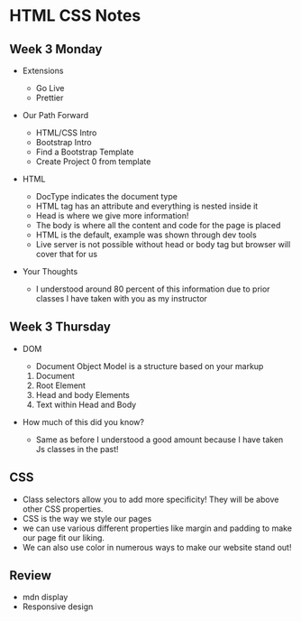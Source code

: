 # HTML CSS Notes

## Week 3 Monday

- Extensions
    - Go Live
    - Prettier
- Our Path Forward
    - HTML/CSS Intro
    - Bootstrap Intro
    - Find a Bootstrap Template
    - Create Project 0 from template

- HTML
    - DocType indicates the document type
    - HTML tag has an attribute and everything is nested inside it
    - Head is where we give more information!
    - The body is where all the content and code for the page is placed
    - HTML is the default, example was shown through dev tools
    - Live server is not possible without head or body tag but browser will cover that for us

- Your Thoughts
    - I understood around 80 percent of this information due to prior classes I have taken with you as my instructor

## Week 3 Thursday
- DOM
    - Document Object Model is a structure based on your markup
    1. Document
    2. Root Element
    3. Head and body Elements
    4. Text within Head and Body

- How much of this did you know?
    - Same as before I understood a good amount because I have taken Js classes in the past!


## CSS
- Class selectors allow you to add more specificity! They will be above other CSS properties.
- CSS is the way we style our pages
- we can use various different properties like margin and padding to make our page fit our liking.
- We can also use color in numerous ways to make our website stand out!

## Review
- mdn display
- Responsive design
